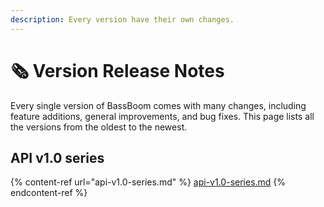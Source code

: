 ```yaml
---
description: Every version have their own changes.
---
```


# 🗞 Version Release Notes

Every single version of BassBoom comes with many changes, including feature additions, general improvements, and bug fixes. This page lists all the versions from the oldest to the newest.

## API v1.0 series

{% content-ref url="api-v1.0-series.md" %}
[api-v1.0-series.md](api-v1.0-series.md)
{% endcontent-ref %}
